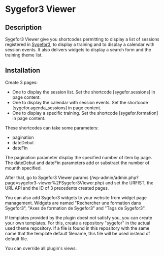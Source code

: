 # Sygefor3 Viewer

## Description

Sygefor3 Viewer give you shortcodes permitting to display a list of sessions registered in [Sygefor3](https://github.com/sygefor/sygefor), to display a training and to display a calendar with session events.
It also delivers widgets to display a search form and the training theme list.

## Installation

Create 3 pages:
* One to display the session list. Set the shortcode [sygefor.sessions] in page content.
* One to display the calendar with session events. Set the shortcode [sygefor.agenda_sessions] in page content.
* One to display a specific training. Set the shortcode [sygefor.formation] in page content.

These shortcodes can take some parameters:
* pagination
* dateDebut
* dateFin

The pagination parameter display the specified number of item by page. The dateDebut and dateFin parameters add or substract the number of mounth specified.

After that, go to Sygefor3 Viewer params (/wp-admin/admin.php?page=sygefor3-viewer%2FSygefor3Viewer.php)
and set the URFIST, the URL API and the ID of 3 precedents created pages.

You can also add Sygefor3 widgets to your website from widget page management.
Widgets are named "Rechercher une formation dans Sygefor3", "Axes de formation de Sygefor3" and "Tags de Sygefor3".

If templates provided by the plugin doest not satisfy you, you can create your own templates.
For this, create a repository "sygefor" in the actual used theme repository.
If a file is found in this repository with the same name that the template default filename, this file will be used instead of default file.

You can override all plugin's views.